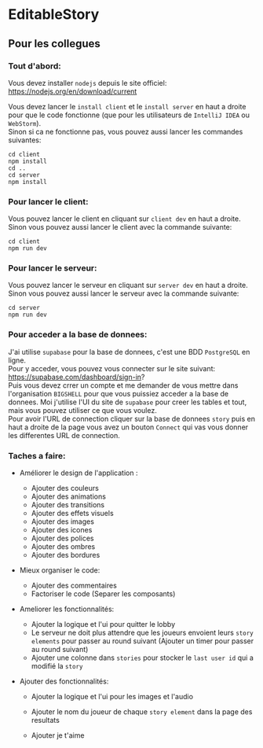 # EditableStory

## Pour les collegues
### Tout d'abord:

Vous devez installer `nodejs` depuis le site officiel: https://nodejs.org/en/download/current

Vous devez lancer le `install client` et le `install server` en haut a droite pour que le code fonctionne 
(que pour les utilisateurs de `IntelliJ IDEA` ou `WebStorm`).  
Sinon si ca ne fonctionne pas, vous pouvez aussi lancer les commandes suivantes:
    
    cd client 
    npm install
    cd ..
    cd server
    npm install


### Pour lancer le client:
Vous pouvez lancer le client en cliquant sur `client dev` en haut a droite.  
Sinon vous pouvez aussi lancer le client avec la commande suivante:

    cd client
    npm run dev

### Pour lancer le serveur:
Vous pouvez lancer le serveur en cliquant sur `server dev` en haut a droite.
Sinon vous pouvez aussi lancer le serveur avec la commande suivante:

    cd server
    npm run dev


### Pour acceder a la base de donnees:
J'ai utilise `supabase` pour la base de donnees, c'est une BDD `PostgreSQL` en ligne.  
Pour y acceder, vous pouvez vous connecter sur le site suivant: https://supabase.com/dashboard/sign-in?  
Puis vous devez crrer un compte et me demander de vous mettre dans l'organisation `BIGSHELL` pour que vous puissiez acceder a la base de donnees.
Moi j'utilise l'UI du site de `supabase` pour creer les tables et tout, mais vous pouvez utiliser ce que vous voulez.  
Pour avoir l'URL de connection cliquer sur la base de donnees `story` puis en haut a droite de la page vous avez un bouton `Connect` qui vas vous donner les differentes URL de connection.



### Taches a faire:

- Améliorer le design de l'application :
    - Ajouter des couleurs
    - Ajouter des animations
    - Ajouter des transitions
    - Ajouter des effets visuels
    - Ajouter des images
    - Ajouter des icones
    - Ajouter des polices
    - Ajouter des ombres
    - Ajouter des bordures
  

- Mieux organiser le code:
    - Ajouter des commentaires
    - Factoriser le code (Separer les composants)


- Ameliorer les fonctionnalités:
  - Ajouter la logique et l'ui pour quitter le lobby
  - Le serveur ne doit plus attendre que les joueurs envoient leurs `story elements` pour passer au round suivant
  (Ajouter un timer pour passer au round suivant)
  - Ajouter une colonne dans `stories` pour stocker le `last user id` qui a modifié la `story`

  
- Ajouter des fonctionnalités:
  - Ajouter la logique et l'ui pour les images et l'audio
  - Ajouter le nom du joueur de chaque `story element` dans la page des resultats

  - Ajouter je t'aime